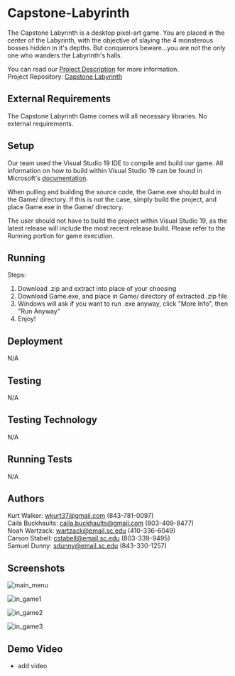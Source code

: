 # Capstone-Labyrinth  
The Capstone Labyrinth is a desktop pixel-art game. You are placed in the center of the Labyrinth, with the objective of slaying the 4 monsterous bosses hidden in it's depths. But conquerors beware...you are not the only one who wanders the Labyrinth's halls.  

You can read our [Project Description](https://github.com/SCCapstone/Capstone-Labyrinth/wiki/Project-Description) for more information.  
Project Repository: [Capstone Labyrinth](https://github.com/SCCapstone/Capstone-Labyrinth)

## External Requirements

The Capstone Labyrinth Game comes will all necessary libraries. No external requirements.

## Setup  

Our team used the Visual Studio 19 IDE to compile and build our game. All information on how to build within Visual Studio 19 can be found in Microsoft's [documentation](https://docs.microsoft.com/en-us/visualstudio/ide/walkthrough-building-an-application?view=vs-2019#build-the-application).

When pulling and building the source code, the Game.exe should build in the Game/ directory. If this is not the case, simply build the project, and place Game.exe in the Game/ directory.  

The user should not have to build the project within Visual Studio 19, as the latest release will include the most recent release build. Please refer to the Running portion for game execution.  

## Running  

Steps:  
1. Download .zip and extract into place of your choosing
2. Download Game.exe, and place in Game/ directory of extracted .zip file
3. Windows will ask if you want to run .exe anyway, click "More Info", then "Run Anyway"  
4. Enjoy!

## Deployment

N/A

## Testing

N/A

## Testing Technology

N/A

## Running Tests

N/A

## Authors

Kurt Walker: wkurt37@gmail.com (843-781-0097)  
Caila Buckhaults: caila.buckhaults@gmail.com (803-409-8477)  
Noah Wartzack: wartzack@email.sc.edu (410-336-6049)  
Carson Stabell: cstabell@email.sc.edu (803-339-9495)  
Samuel Dunny: sdunny@email.sc.edu (843-330-1257)  

## Screenshots 
![main_menu](https://user-images.githubusercontent.com/55698285/115065741-8659bb80-9ebc-11eb-9d63-0137350248f2.png)

![in_game1](https://user-images.githubusercontent.com/55698285/115065670-6a561a00-9ebc-11eb-912a-5bd58ea903f2.png)

![in_game2](https://user-images.githubusercontent.com/55698285/115066090-097b1180-9ebd-11eb-9649-5a6ca707a291.png)

![in_game3](https://user-images.githubusercontent.com/55698285/115066386-71c9f300-9ebd-11eb-9477-c574fbd412b0.png)
  
  
## Demo Video  
- add video
